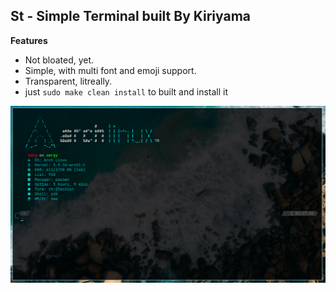 ## St - Simple Terminal built By Kiriyama

<b>Features</b>
- Not bloated, yet.
- Simple, with multi font and emoji support.
- Transparent, litreally.
- just ```sudo make clean install``` to built and install it

<p alight="center">
	<img width="1000"
	 alt="preview"
	 src="./picture.jpg">
</p>

